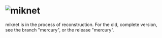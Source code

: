 ![miknet](http://i.imgur.com/ZZ88kVK.png)
===============================================================================

miknet is in the process of reconstruction. For the old, complete version, see
the branch "mercury", or the release "mercury".
